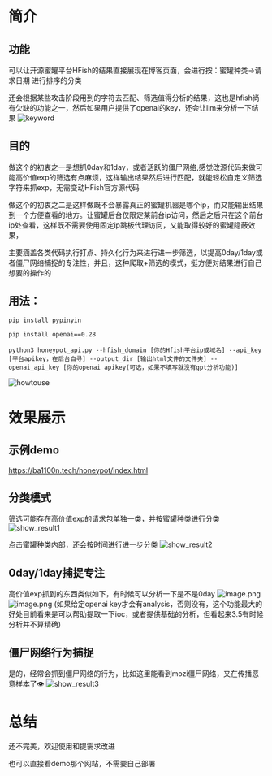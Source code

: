 # 简介
## 功能
可以让开源蜜罐平台HFish的结果直接展现在博客页面，会进行按：蜜罐种类->请求日期 进行排序的分类

还会根据某些攻击阶段用到的字符去匹配、筛选值得分析的结果，这也是hfish尚有欠缺的功能之一，然后如果用户提供了openai的key，还会让llm来分析一下结果
![keyword](https://balloonblogsrcs.oss-cn-shanghai.aliyuncs.com/20241126115637.png)
## 目的
做这个的初衷之一是想抓0day和1day，或者活跃的僵尸网络,感觉改源代码来做可能高价值exp的筛选有点麻烦，这样输出结果然后进行匹配，就能轻松自定义筛选字符来抓exp，无需变动HFish官方源代码

做这个的初衷之二是这样做既不会暴露真正的蜜罐机器是哪个ip，而又能输出结果到一个方便查看的地方。让蜜罐后台仅限定某前台ip访问，然后之后只在这个前台ip处查看，这样既不需要使用固定ip跳板代理访问，又能取得较好的蜜罐隐蔽效果，

主要涵盖各类代码执行打点、持久化行为来进行进一步筛选，以提高0day/1day或者僵尸网络捕捉的专注性，并且，这种爬取+筛选的模式，挺方便对结果进行自己想要的操作的

## 用法：
```
pip install pypinyin

pip install openai==0.28

python3 honeypot_api.py --hfish_domain [你的Hfish平台ip或域名] --api_key [平台apikey，在后台自寻] --output_dir [输出html文件的文件夹] --openai_api_key [你的openai apikey(可选，如果不填写就没有gpt分析功能)]
```
![howtouse](https://balloonblogsrcs.oss-cn-shanghai.aliyuncs.com/20241202101026.png)

# 效果展示
## 示例demo 
https://ba1100n.tech/honeypot/index.html

## 分类模式
筛选可能存在高价值exp的请求包单独一类，并按蜜罐种类进行分类
![show_result1](https://balloonblogsrcs.oss-cn-shanghai.aliyuncs.com/20241202102135.png)

点击蜜罐种类内部，还会按时间进行进一步分类
![show_result2](https://balloonblogsrcs.oss-cn-shanghai.aliyuncs.com/20241202102226.png)
## 0day/1day捕捉专注
高价值exp抓到的东西类似如下，有时候可以分析一下是不是0day
![image.png](https://balloonblogsrcs.oss-cn-shanghai.aliyuncs.com/20241202102418.png)
![image.png](https://balloonblogsrcs.oss-cn-shanghai.aliyuncs.com/20241202102555.png)
(如果给定openai key才会有analysis，否则没有，这个功能最大的好处目前看来是可以帮助提取一下ioc，或者提供基础的分析，但看起来3.5有时候分析并不算精确)
## 僵尸网络行为捕捉
是的，经常会抓到僵尸网络的行为，比如这里能看到mozi僵尸网络，又在传播恶意样本了👁️
![show_result3](https://balloonblogsrcs.oss-cn-shanghai.aliyuncs.com/20241202101208.png)
# 总结
还不完美，欢迎使用和提需求改进

也可以直接看demo那个网站，不需要自己部署

